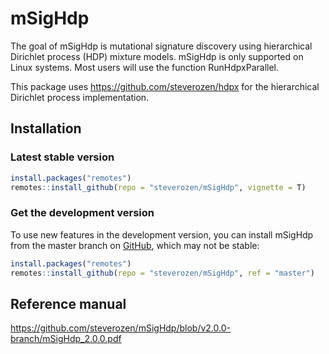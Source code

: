 
# mSigHdp

The goal of mSigHdp is mutational signature discovery using 
hierarchical Dirichlet process (HDP) mixture models. mSigHdp
is only supported on Linux systems. Most users
will use the function RunHdpxParallel.

This package uses https://github.com/steverozen/hdpx for the
hierarchical Dirichlet process implementation. 

## Installation

### Latest stable version

``` r
install.packages("remotes")
remotes::install_github(repo = "steverozen/mSigHdp", vignette = T)
```

### Get the development version

To use new features in the development version, you can install mSigHdp
from the master branch on [GitHub](https://github.com/), which may not
be stable:

``` r
install.packages("remotes")
remotes::install_github(repo = "steverozen/mSigHdp", ref = "master")
```

## Reference manual

<https://github.com/steverozen/mSigHdp/blob/v2.0.0-branch/mSigHdp_2.0.0.pdf>
